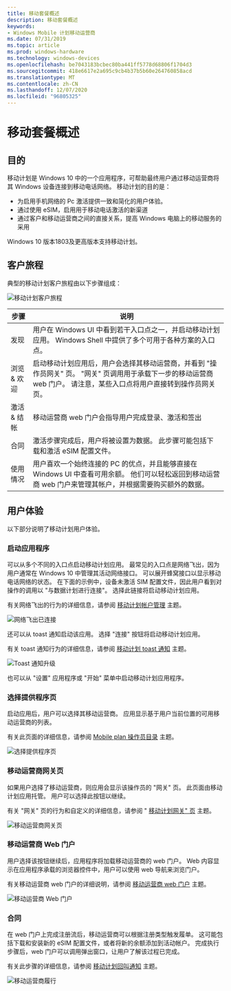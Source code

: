 ```yaml
---
title: 移动套餐概述
description: 移动套餐概述
keywords:
- Windows Mobile 计划移动运营商
ms.date: 07/31/2019
ms.topic: article
ms.prod: windows-hardware
ms.technology: windows-devices
ms.openlocfilehash: be7043183bcbec80ba441ff5778d68806f1704d3
ms.sourcegitcommit: 418e6617e2a695c9cb4b37b5b60e264760858acd
ms.translationtype: MT
ms.contentlocale: zh-CN
ms.lasthandoff: 12/07/2020
ms.locfileid: "96805325"
---
```

# <a name="mobile-plans-overview"></a>移动套餐概述

## <a name="purpose"></a>目的

移动计划是 Windows 10 中的一个应用程序，可帮助最终用户通过移动运营商将其 Windows 设备连接到移动电话网络。 移动计划的目的是：

- 为启用手机网络的 Pc 激活提供一致和简化的用户体验。
- 通过使用 eSIM，启用用于移动电话激活的新渠道
- 通过客户和移动运营商之间的直接关系，提高 Windows 电脑上的移动服务的采用

Windows 10 版本1803及更高版本支持移动计划。

## <a name="customer-journey"></a>客户旅程

典型的移动计划客户旅程由以下步骤组成：

![移动计划客户旅程](images/mobile_plans_customer_journey.png)

步骤 | 说明
------|------------
发现 | 用户在 Windows UI 中看到若干入口点之一，并启动移动计划应用。 Windows Shell 中提供了多个可用于各种方案的入口点。
浏览 & 欢迎 | 启动移动计划应用后，用户会选择其移动运营商，并看到 "操作员网关" 页。 "网关" 页调用用于承载下一步的移动运营商 web 门户。 请注意，某些入口点将用户直接转到操作员网关页。
激活 & 结帐 | 移动运营商 web 门户会指导用户完成登录、激活和签出
合同 | 激活步骤完成后，用户将被设置为数据。 此步骤可能包括下载和激活 eSIM 配置文件。
使用情况 | 用户喜欢一个始终连接的 PC 的优点，并且能够直接在 Windows UI 中查看可用余额。 他们可以轻松返回到移动运营商 web 门户来管理其帐户，并根据需要购买额外的数据。

## <a name="user-experience"></a>用户体验

以下部分说明了移动计划用户体验。

### <a name="launching-the-app"></a>启动应用程序

可以从多个不同的入口点启动移动计划应用。 最常见的入口点是网络飞出，因为用户通常在 Windows 10 中管理其活动网络接口。 可以展开蜂窝接口以显示移动电话网络的状态。 在下面的示例中，设备未激活 SIM 配置文件，因此用户看到对操作的调用以 "与数据计划进行连接"。 选择此链接将启动移动计划应用。

有关网络飞出的行为的详细信息，请参阅 [移动计划帐户管理](mobile-plans-account-management.md) 主题。

![网络飞出已连接](images/network_flyout_get_connected.png)

还可以从 toast 通知启动该应用。 选择 "连接" 按钮将启动移动计划应用。

有关 toast 通知行为的详细信息，请参阅 [移动计划 toast 通知](mobile-plans-notifications.md) 主题。

![Toast 通知升级](images/toast_notification_promotion.png)

也可以从 "设置" 应用程序或 "开始" 菜单中启动移动计划应用程序。

### <a name="select-provider-page"></a>选择提供程序页

启动应用后，用户可以选择其移动运营商。 应用显示基于用户当前位置的可用移动运营商的列表。

有关此页面的详细信息，请参阅 [Mobile plan 操作员目录](mobile-plans-catalog.md) 主题。

![选择提供程序页](images/select_provider_page.png)

### <a name="mobile-operator-gateway-page"></a>移动运营商网关页

如果用户选择了移动运营商，则应用会显示该操作员的 "网关" 页。 此页面由移动计划应用托管。 用户可以选择此按钮以继续。

有关 "网关" 页的行为和自定义的详细信息，请参阅 " [移动计划网关" 页](mobile-plans-gateway.md) 主题。

![移动运营商网关页](images/mobile_operator_gateway_page.png)

### <a name="mobile-operator-web-portal"></a>移动运营商 Web 门户

用户选择该按钮继续后，应用程序将加载移动运营商的 web 门户。 Web 内容显示在应用程序承载的浏览器控件中，用户可以使用 web 导航来浏览门户。

有关移动运营商 web 门户的详细说明，请参阅 [移动运营商 web 门户](mobile-plans-web-portal.md) 主题。

![移动运营商 Web 门户](images/mobile_operator_web_portal.png)

### <a name="fulfillment"></a>合同

在 web 门户上完成注册流后，移动运营商可以根据注册类型触发履单。 这可能包括下载和安装新的 eSIM 配置文件，或者将新的余额添加到活动帐户。 完成执行步骤后，web 门户可以调用弹出窗口，让用户了解该过程已完成。

有关此步骤的详细信息，请参阅 [移动计划回叫通知](mobile-plans-callback-notifications.md) 主题。

![移动运营商履行](images/mobile_operator_activation.png)
